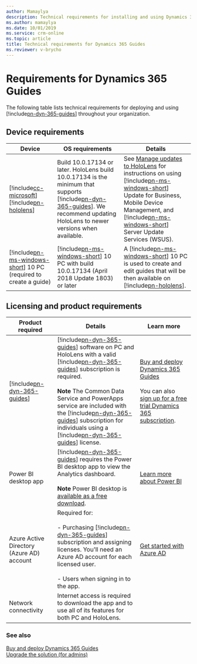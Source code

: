 ```yaml
---
author: Mamaylya
description: Technical requirements for installing and using Dynamics 365 Guides
ms.author: mamaylya
ms.date: 10/01/2019
ms.service: crm-online
ms.topic: article
title: Technical requirements for Dynamics 365 Guides
ms.reviewer: v-brycho
---
```


# Requirements for Dynamics 365 Guides

The following table lists technical requirements for deploying and using [!include[pn-dyn-365-guides](../includes/pn-dyn-365-guides.md)] throughout your organization.

## Device requirements
|Device|OS requirements|Details|
|----------------------------------------|---------------------------------------------|-------------------------------------|
|[!include[cc-microsoft](../includes/cc-microsoft.md)] [!include[pn-hololens](../includes/pn-hololens.md)]|Build 10.0.17134 or later. HoloLens build 10.0.17134 is the minimum that supports [!include[pn-dyn-365-guides](../includes/pn-dyn-365-guides.md)]. We recommend updating HoloLens to newer versions when available. |See [Manage updates to HoloLens](https://docs.microsoft.com/en-us/HoloLens/hololens-updates) for instructions on using [!include[pn-ms-windows-short](../includes/pn-ms-windows-short.md)] Update for Business, Mobile Device Management, and [!include[pn-ms-windows-short](../includes/pn-ms-windows-short.md)] Server Update Services (WSUS).|
|[!include[pn-ms-windows-short](../includes/pn-ms-windows-short.md)] 10 PC (required to create a guide)|[!include[pn-ms-windows-short](../includes/pn-ms-windows-short.md)] 10 PC with build 10.0.17134 (April 2018 Update 1803) or later|A [!include[pn-ms-windows-short](../includes/pn-ms-windows-short.md)] 10 PC is used to create and edit guides that will be then available on [!include[pn-hololens](../includes/pn-hololens.md)].|

## Licensing and product requirements

|Product required|Details|Learn more|
|-------------------------------|-------------------------------------------------------|-------------------------------------------|
|[!include[pn-dyn-365-guides](../includes/pn-dyn-365-guides.md)]|[!include[pn-dyn-365-guides](../includes/pn-dyn-365-guides.md)] software on PC and HoloLens with a valid [!include[pn-dyn-365-guides](../includes/pn-dyn-365-guides.md)] subscription is required.</br><br>**Note** The Common Data Service and PowerApps service are included with the [!include[pn-dyn-365-guides](../includes/pn-dyn-365-guides.md)] subscription for individuals using a [!include[pn-dyn-365-guides](../includes/pn-dyn-365-guides.md)] license.|[Buy and deploy Dynamics 365 Guides](setup.md)</br><br>You can also [sign up for a free trial Dynamics 365 subscription](setup.md).|
|Power BI desktop app|[!include[pn-dyn-365-guides](../includes/pn-dyn-365-guides.md)] requires the Power BI desktop app to view the Analytics dashboard.</br><br>**Note** Power BI desktop is [available as a free download](https://powerbi.microsoft.com/desktop/).|[Learn more about Power BI](https://powerbi.microsoft.com/desktop/)|
|Azure Active Directory (Azure AD) account|Required for:</br><br>- Purchasing [!include[pn-dyn-365-guides](../includes/pn-dyn-365-guides.md)] subscription and assigning licenses. You'll need an Azure AD account for each licensed user.</br><br>- Users when signing in to the app.|[Get started with Azure AD](https://docs.microsoft.com/azure/active-directory/fundamentals/active-directory-whatis)|
|Network connectivity|Internet access is required to download the app and to use all of its features for both PC and HoloLens.||

### See also

[Buy and deploy Dynamics 365 Guides](setup.md)<br>
[Upgrade the solution (for admins)](upgrade.md)
